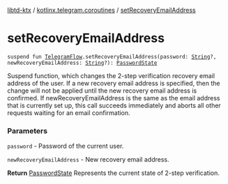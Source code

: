 [libtd-ktx](../index.md) / [kotlinx.telegram.coroutines](index.md) / [setRecoveryEmailAddress](./set-recovery-email-address.md)

# setRecoveryEmailAddress

`suspend fun `[`TelegramFlow`](../kotlinx.telegram.core/-telegram-flow/index.md)`.setRecoveryEmailAddress(password: `[`String`](https://kotlinlang.org/api/latest/jvm/stdlib/kotlin/-string/index.html)`?, newRecoveryEmailAddress: `[`String`](https://kotlinlang.org/api/latest/jvm/stdlib/kotlin/-string/index.html)`?): `[`PasswordState`](https://tdlibx.github.io/td/docs/org/drinkless/td/libcore/telegram/TdApi/PasswordState.html)

Suspend function, which changes the 2-step verification recovery email address of the user. If a
new recovery email address is specified, then the change will not be applied until the new recovery
email address is confirmed. If newRecoveryEmailAddress is the same as the email address that is
currently set up, this call succeeds immediately and aborts all other requests waiting for an email
confirmation.

### Parameters

`password` - Password of the current user.

`newRecoveryEmailAddress` - New recovery email address.

**Return**
[PasswordState](https://tdlibx.github.io/td/docs/org/drinkless/td/libcore/telegram/TdApi/PasswordState.html) Represents the current state of 2-step verification.

